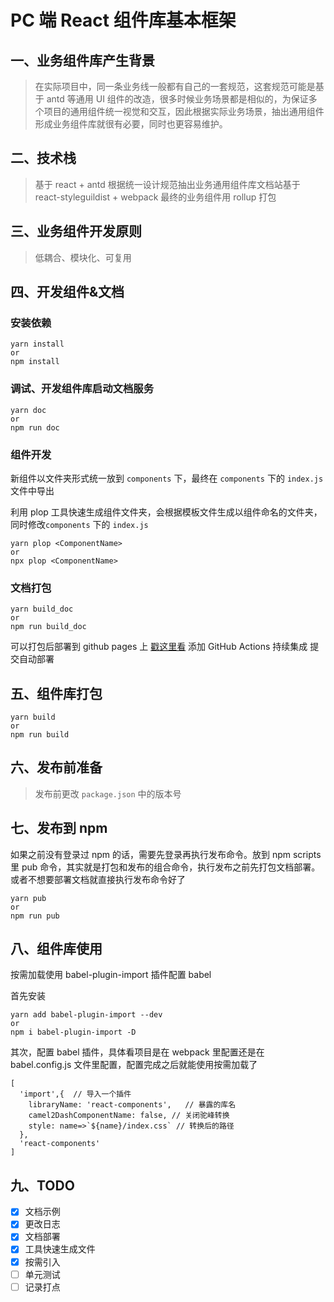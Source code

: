 # PC 端 React 组件库基本框架

## 一、业务组件库产生背景

> 在实际项目中，同一条业务线一般都有自己的一套规范，这套规范可能是基于 antd 等通用 UI 组件的改造，很多时候业务场景都是相似的，为保证多个项目的通用组件统一视觉和交互，因此根据实际业务场景，抽出通用组件形成业务组件库就很有必要，同时也更容易维护。

## 二、技术栈

> 基于 react + antd 根据统一设计规范抽出业务通用组件库文档站基于 react-styleguildist + webpack 最终的业务组件用 rollup 打包

## 三、业务组件开发原则

> 低耦合、模块化、可复用

## 四、开发组件&文档

### 安装依赖

```
yarn install
or
npm install
```

### 调试、开发组件库启动文档服务

```
yarn doc
or
npm run doc
```

### 组件开发

新组件以文件夹形式统一放到 `components` 下，最终在 `components` 下的 `index.js` 文件中导出

利用 plop 工具快速生成组件文件夹，会根据模板文件生成以组件命名的文件夹，同时修改`components` 下的 `index.js`

```
yarn plop <ComponentName>
or
npx plop <ComponentName>
```

### 文档打包

```
yarn build_doc
or
npm run build_doc
```

可以打包后部署到 github pages 上 [戳这里看](https://leitingting08.github.io/react-components/) 添加 GitHub Actions 持续集成 提交自动部署

## 五、组件库打包

```
yarn build
or
npm run build
```

## 六、发布前准备

> 发布前更改 `package.json` 中的版本号

## 七、发布到 npm

如果之前没有登录过 npm 的话，需要先登录再执行发布命令。放到 npm scripts 里 pub 命令，其实就是打包和发布的组合命令，执行发布之前先打包文档部署。或者不想要部署文档就直接执行发布命令好了

```
yarn pub
or
npm run pub
```

## 八、组件库使用

按需加载使用 babel-plugin-import 插件配置 babel

首先安装

```
yarn add babel-plugin-import --dev
or
npm i babel-plugin-import -D
```

其次，配置 babel 插件，具体看项目是在 webpack 里配置还是在 babel.config.js 文件里配置，配置完成之后就能使用按需加载了

```
[
  'import',{  // 导入一个插件
    libraryName: 'react-components',   // 暴露的库名
    camel2DashComponentName: false, // 关闭驼峰转换
    style: name=>`${name}/index.css` // 转换后的路径
  },
  'react-components'
]
```

## 九、TODO

- [x] 文档示例
- [x] 更改日志
- [x] 文档部署
- [x] 工具快速生成文件
- [x] 按需引入
- [ ] 单元测试
- [ ] 记录打点
